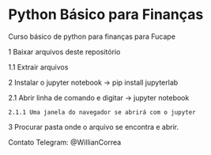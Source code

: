 # Python Básico para Finanças
Curso básico de python para finanças para Fucape

1 Baixar arquivos deste repositório

  1.1 Extrair arquivos

2 Instalar o jupyter notebook -> pip install jupyterlab

  2.1 Abrir linha de comando e digitar -> jupyter notebook

    2.1.1 Uma janela do navegador se abrirá com o jupyter

3 Procurar pasta onde o arquivo se encontra e abrir.

Contato Telegram: @WillianCorrea
